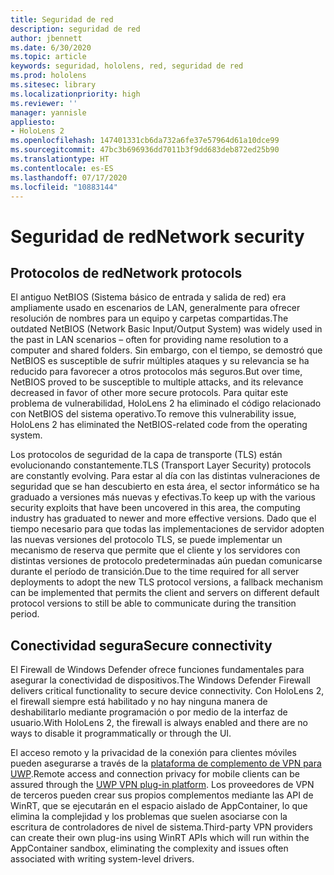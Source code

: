 ```yaml
---
title: Seguridad de red
description: seguridad de red
author: jbennett
ms.date: 6/30/2020
ms.topic: article
keywords: seguridad, hololens, red, seguridad de red
ms.prod: hololens
ms.sitesec: library
ms.localizationpriority: high
ms.reviewer: ''
manager: yannisle
appliesto:
- HoloLens 2
ms.openlocfilehash: 147401331cb6da732a6fe37e57964d61a10dce99
ms.sourcegitcommit: 47bc3b696936dd7011b3f9dd683deb872ed25b90
ms.translationtype: HT
ms.contentlocale: es-ES
ms.lasthandoff: 07/17/2020
ms.locfileid: "10883144"
---
```

# <span data-ttu-id="57fd3-104">Seguridad de red</span><span class="sxs-lookup"><span data-stu-id="57fd3-104">Network security</span></span>

## <span data-ttu-id="57fd3-105">Protocolos de red</span><span class="sxs-lookup"><span data-stu-id="57fd3-105">Network protocols</span></span>

<span data-ttu-id="57fd3-106">El antiguo NetBIOS (Sistema básico de entrada y salida de red) era ampliamente usado en escenarios de LAN, generalmente para ofrecer resolución de nombres para un equipo y carpetas compartidas.</span><span class="sxs-lookup"><span data-stu-id="57fd3-106">The outdated NetBIOS (Network Basic Input/Output System) was widely used in the past in LAN scenarios – often for providing name resolution to a computer and shared folders.</span></span> <span data-ttu-id="57fd3-107">Sin embargo, con el tiempo, se demostró que NetBIOS es susceptible de sufrir múltiples ataques y su relevancia se ha reducido para favorecer a otros protocolos más seguros.</span><span class="sxs-lookup"><span data-stu-id="57fd3-107">But over time, NetBIOS proved to be susceptible to multiple attacks, and its relevance decreased in favor of other more secure protocols.</span></span> <span data-ttu-id="57fd3-108">Para quitar este problema de vulnerabilidad, HoloLens 2 ha eliminado el código relacionado con NetBIOS del sistema operativo.</span><span class="sxs-lookup"><span data-stu-id="57fd3-108">To remove this vulnerability issue, HoloLens 2 has eliminated the NetBIOS-related code from the operating system.</span></span>

<span data-ttu-id="57fd3-109">Los protocolos de seguridad de la capa de transporte (TLS) están evolucionando constantemente.</span><span class="sxs-lookup"><span data-stu-id="57fd3-109">TLS (Transport Layer Security) protocols are constantly evolving.</span></span> <span data-ttu-id="57fd3-110">Para estar al día con las distintas vulneraciones de seguridad que se han descubierto en esta área, el sector informático se ha graduado a versiones más nuevas y efectivas.</span><span class="sxs-lookup"><span data-stu-id="57fd3-110">To keep up with the various security exploits that have been uncovered in this area, the computing industry has graduated to newer and more effective versions.</span></span> <span data-ttu-id="57fd3-111">Dado que el tiempo necesario para que todas las implementaciones de servidor adopten las nuevas versiones del protocolo TLS, se puede implementar un mecanismo de reserva que permite que el cliente y los servidores con distintas versiones de protocolo predeterminadas aún puedan comunicarse durante el período de transición.</span><span class="sxs-lookup"><span data-stu-id="57fd3-111">Due to the time required for all server deployments to adopt the new TLS protocol versions, a fallback mechanism can be implemented that permits the client and servers on different default protocol versions to still be able to communicate during the transition period.</span></span>

## <span data-ttu-id="57fd3-112">Conectividad segura</span><span class="sxs-lookup"><span data-stu-id="57fd3-112">Secure connectivity</span></span> 

<span data-ttu-id="57fd3-113">El Firewall de Windows Defender ofrece funciones fundamentales para asegurar la conectividad de dispositivos.</span><span class="sxs-lookup"><span data-stu-id="57fd3-113">The Windows Defender Firewall delivers critical functionality to secure device connectivity.</span></span> <span data-ttu-id="57fd3-114">Con HoloLens 2, el firewall siempre está habilitado y no hay ninguna manera de deshabilitarlo mediante programación o por medio de la interfaz de usuario.</span><span class="sxs-lookup"><span data-stu-id="57fd3-114">With HoloLens 2, the firewall is always enabled and there are no ways to disable it programmatically or through the UI.</span></span>

<span data-ttu-id="57fd3-115">El acceso remoto y la privacidad de la conexión para clientes móviles pueden asegurarse a través de la [plataforma de complemento de VPN para UWP](https://docs.microsoft.com/uwp/api/Windows.Networking.Vpn?view=winrt-19041).</span><span class="sxs-lookup"><span data-stu-id="57fd3-115">Remote access and connection privacy for mobile clients can be assured through the [UWP VPN plug-in platform](https://docs.microsoft.com/uwp/api/Windows.Networking.Vpn?view=winrt-19041).</span></span> <span data-ttu-id="57fd3-116">Los proveedores de VPN de terceros pueden crear sus propios complementos mediante las API de WinRT, que se ejecutarán en el espacio aislado de AppContainer, lo que elimina la complejidad y los problemas que suelen asociarse con la escritura de controladores de nivel de sistema.</span><span class="sxs-lookup"><span data-stu-id="57fd3-116">Third-party VPN providers can create their own plug-ins using WinRT APIs which will run within the AppContainer sandbox, eliminating the complexity and issues often associated with writing system-level drivers.</span></span>
